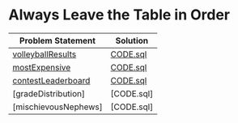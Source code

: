 # Always Leave the Table in Order

|Problem Statement|Solution|
|---|---|
|[volleyballResults](https://github.com/Lintik/CodeFights-Databases/blob/master/Always%20Leave%20the%20Table%20in%20Order/volleyballResults/README.md)|[CODE.sql](https://github.com/Lintik/CodeFights-Databases/blob/master/Always%20Leave%20the%20Table%20in%20Order/volleyballResults/CODE.sql)|
|[mostExpensive](https://github.com/Lintik/CodeFights-Databases/blob/master/Always%20Leave%20the%20Table%20in%20Order/mostExpensive/README.md)|[CODE.sql](https://github.com/Lintik/CodeFights-Databases/blob/master/Always%20Leave%20the%20Table%20in%20Order/mostExpensive/CODE.sql)|
|[contestLeaderboard](https://github.com/Lintik/CodeFights-Databases/blob/master/Always%20Leave%20the%20Table%20in%20Order/contestLeaderboard/README.md)|[CODE.sql](https://github.com/Lintik/CodeFights-Databases/blob/master/Always%20Leave%20the%20Table%20in%20Order/contestLeaderboard/CODE.sql)|
|[gradeDistribution]|[CODE.sql]|
|[mischievousNephews]|[CODE.sql]|
